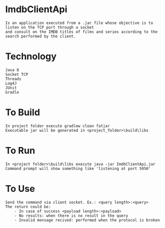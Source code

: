# ImdbClientApi

	Is an application executed from a .jar file whose objective is to listen on the TCP port through a socket 
	and consult on the IMDB titles of films and series according to the search performed by the client.

# Technology
	Java 8
	Socket TCP
	Threads
	Log4J
	JUnit
	Gradle
	
# To Build
	In project folder execute gradlew clean fatjar
	Executable jar will be generated in <project_folder>\build\libs
	
# To Run
	In <project folder>\build\libs execute java -jar ImdbClientApi.jar
	Command prompt will show something like 'listening at port 5050'
	
# To Use
	Send the command via client socket. Ex.: <query length>:<query>
	The return could be:
		- In case of success <payload length>:<payload>
		- No results: when there is no result in the query
		- Invalid mensage recived: performed when the protocol is broken
	
	
